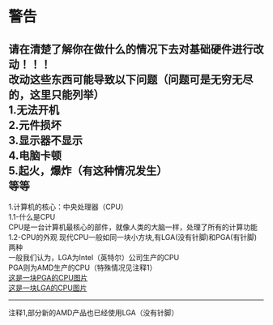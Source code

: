 警告
===
请在清楚了解你在做什么的情况下去对基础硬件进行改动！！！  
改动这些东西可能导致以下问题（问题可是无穷无尽的，这里只能列举）  
1.无法开机  
2.元件损坏  
3.显示器不显示  
4.电脑卡顿  
5.起火，爆炸（有这种情况发生）  
等等  
---
1.计算机的核心：中央处理器（CPU）  
1.1-什么是CPU  
CPU是一台计算机最核心的部件，就像人类的大脑一样，处理了所有的计算功能  
1.2-CPU的外观
现代CPU一般如同一块小方块,有LGA(没有针脚)和PGA(有针脚)两种  
一般我们认为，LGA为Intel（英特尔）公司生产的CPU    
PGA则为AMD生产的CPU（特殊情况见注释1）   
[这是一块PGA的CPU图片](Pics/AMD_Phenom_X4_9750_(Underside).jpg)  
[这是一块LGA的CPU图片](Pics/Intel_CPU_Pentium_4_640_Prescott_bottom.jpg)  





















***
注释1,部分新的AMD产品也已经使用LGA（没有针脚）
